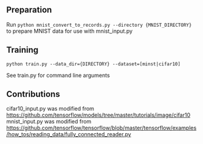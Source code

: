 ## Preparation
Run ```python mnist_convert_to_records.py --directory {MNIST_DIRECTORY}```
to prepare MNIST data for use with mnist_input.py

## Training
```python train.py --data_dir={DIRECTORY} --dataset=[minst|cifar10]```

See train.py for command line arguments

## Contributions
cifar10_input.py was modified from https://github.com/tensorflow/models/tree/master/tutorials/image/cifar10
mnist_input.py was modified from https://github.com/tensorflow/tensorflow/blob/master/tensorflow/examples/how_tos/reading_data/fully_connected_reader.py